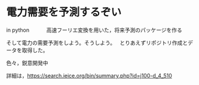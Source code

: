 # 電力需要を予測するぞい #

in python　　　
高速フーリエ変換を用いた，将来予測のパッケージを作る  

そして電力の需要予測をしよう。そうしよう。  
とりあえずリポジトリ作成とデータを取得した。

色々，鋭意開発中

詳細は，https://search.ieice.org/bin/summary.php?id=j100-d_4_510  
